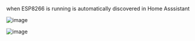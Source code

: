 when ESP8266 is running is automatically discovered in Home Asssistant

![image](https://github.com/user-attachments/assets/ef327060-a2ad-4869-b129-0bd70df27118)

![image](https://github.com/user-attachments/assets/77bfc57a-ab7c-450d-9dd3-e8f857505daa)

